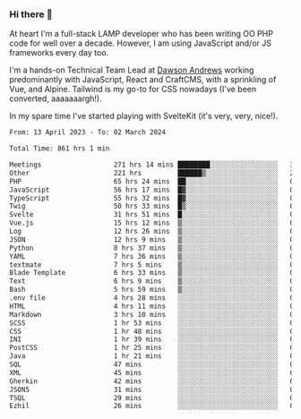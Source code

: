 ### Hi there 👋

<!--
**JamesNock/JamesNock** is a ✨ _special_ ✨ repository because its `README.md` (this file) appears on your GitHub profile.

Here are some ideas to get you started:

- 🔭 I’m currently working on ...
- 🌱 I’m currently learning ...
- 👯 I’m looking to collaborate on ...
- 🤔 I’m looking for help with ...
- 💬 Ask me about ...
- 📫 How to reach me: ...
- 😄 Pronouns: ...
- ⚡ Fun fact: ...
-->
At heart I'm a full-stack LAMP developer who has been writing OO PHP code for well over a decade. However, I am using JavaScript and/or JS frameworks every day too.

I'm a hands-on Technical Team Lead at [Dawson Andrews](https://www.dawsonandrews.com/) working predominantly with JavaScript, React and CraftCMS, with a sprinkling of Vue, and Alpine. Tailwind is my go-to for CSS nowadays (I've been converted, aaaaaaargh!).

In my spare time I've started playing with SvelteKit (it's very, very, nice!).

<!--START_SECTION:waka-->

```txt
From: 13 April 2023 - To: 02 March 2024

Total Time: 861 hrs 1 min

Meetings                  271 hrs 14 mins ████████░░░░░░░░░░░░░░░░░   31.51 %
Other                     221 hrs         ██████▒░░░░░░░░░░░░░░░░░░   25.68 %
PHP                       65 hrs 24 mins  ██░░░░░░░░░░░░░░░░░░░░░░░   07.60 %
JavaScript                56 hrs 17 mins  █▓░░░░░░░░░░░░░░░░░░░░░░░   06.54 %
TypeScript                55 hrs 32 mins  █▓░░░░░░░░░░░░░░░░░░░░░░░   06.45 %
Twig                      50 hrs 33 mins  █▒░░░░░░░░░░░░░░░░░░░░░░░   05.87 %
Svelte                    31 hrs 51 mins  █░░░░░░░░░░░░░░░░░░░░░░░░   03.70 %
Vue.js                    15 hrs 12 mins  ▒░░░░░░░░░░░░░░░░░░░░░░░░   01.77 %
Log                       12 hrs 26 mins  ▒░░░░░░░░░░░░░░░░░░░░░░░░   01.45 %
JSON                      12 hrs 9 mins   ▒░░░░░░░░░░░░░░░░░░░░░░░░   01.41 %
Python                    8 hrs 37 mins   ▒░░░░░░░░░░░░░░░░░░░░░░░░   01.00 %
YAML                      7 hrs 36 mins   ▒░░░░░░░░░░░░░░░░░░░░░░░░   00.88 %
textmate                  7 hrs 5 mins    ▒░░░░░░░░░░░░░░░░░░░░░░░░   00.82 %
Blade Template            6 hrs 33 mins   ▒░░░░░░░░░░░░░░░░░░░░░░░░   00.76 %
Text                      6 hrs 9 mins    ▒░░░░░░░░░░░░░░░░░░░░░░░░   00.71 %
Bash                      5 hrs 59 mins   ▒░░░░░░░░░░░░░░░░░░░░░░░░   00.70 %
.env file                 4 hrs 28 mins   ░░░░░░░░░░░░░░░░░░░░░░░░░   00.52 %
HTML                      4 hrs 11 mins   ░░░░░░░░░░░░░░░░░░░░░░░░░   00.49 %
Markdown                  3 hrs 10 mins   ░░░░░░░░░░░░░░░░░░░░░░░░░   00.37 %
SCSS                      1 hr 53 mins    ░░░░░░░░░░░░░░░░░░░░░░░░░   00.22 %
CSS                       1 hr 48 mins    ░░░░░░░░░░░░░░░░░░░░░░░░░   00.21 %
INI                       1 hr 39 mins    ░░░░░░░░░░░░░░░░░░░░░░░░░   00.19 %
PostCSS                   1 hr 25 mins    ░░░░░░░░░░░░░░░░░░░░░░░░░   00.16 %
Java                      1 hr 21 mins    ░░░░░░░░░░░░░░░░░░░░░░░░░   00.16 %
SQL                       47 mins         ░░░░░░░░░░░░░░░░░░░░░░░░░   00.09 %
XML                       45 mins         ░░░░░░░░░░░░░░░░░░░░░░░░░   00.09 %
Gherkin                   42 mins         ░░░░░░░░░░░░░░░░░░░░░░░░░   00.08 %
JSON5                     31 mins         ░░░░░░░░░░░░░░░░░░░░░░░░░   00.06 %
TSQL                      29 mins         ░░░░░░░░░░░░░░░░░░░░░░░░░   00.06 %
Ezhil                     26 mins         ░░░░░░░░░░░░░░░░░░░░░░░░░   00.05 %
```

<!--END_SECTION:waka-->
